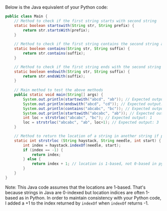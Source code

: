 Below is the Java equivalent of your Python code:

```Java
public class Main {
    // Method to check if the first string starts with second string
    static boolean startswith(String str, String prefix) {
        return str.startsWith(prefix);
    }
 
    // Method to check if the first string contains the second string at any location
    static boolean contains(String str, String suffix) {
        return str.contains(suffix);
    }

    // Method to check if the first string ends with the second string
    static boolean endswith(String str, String suffix) {
        return str.endsWith(suffix);
    }
 
    // Main method to test the above methods
    public static void main(String[] args) {
        System.out.println(startswith("abcd", "ab")); // Expected output: true
        System.out.println(endswith("abcd", "cd")); // Expected output: true
        System.out.println(contains("abcabc", "bc")); // Expected output: true
        System.out.println(startswith("abcabc", "ab")); // Expected output: true
        int loc = strstrloc("abcabc", "bc"); // Expected output: 1
        loc = strstrloc("abcabc", "ab", loc+1); // Expected output: 3
    }

    // Method to return the location of a string in another string if present
    static int strstrloc (String haystack, String needle, int start) {
        int index = haystack.indexOf(needle, start);
        if (index == -1) {
            return index;
        } else {
            return index + 1; // location is 1-based, not 0-based in python, so we add 1 to the original value
        }
    }
}
```
Note: This Java code assumes that the locations are 1-based. That's because strings in Java are 0-indexed but location indices are often 1-based as in Python. In order to maintain consistency with your Python code, I added a +1 to the index returned by `indexOf` when `indexOf` returns -1.
